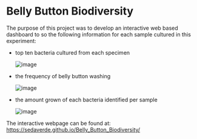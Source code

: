 # Belly Button Biodiversity

The purpose of this project was to develop an interactive web based dashboard to so the following information for each sample cultured in this experiment:
- top ten bacteria cultured from each specimen

     ![image](https://user-images.githubusercontent.com/90329647/168421427-f5908856-4ccd-4326-a8e3-37ec22534972.png)

- the frequency of belly button washing

     ![image](https://user-images.githubusercontent.com/90329647/168421376-0ccc1e1f-e631-44b1-ab11-b2ae8b10822c.png)

- the amount grown of each bacteria identified per sample

     ![image](https://user-images.githubusercontent.com/90329647/168421345-f874809b-633c-42f1-a754-6855c281ca14.png)


The interactive webpage can be found at:
https://sedaverde.github.io/Belly_Button_Biodiversity/

